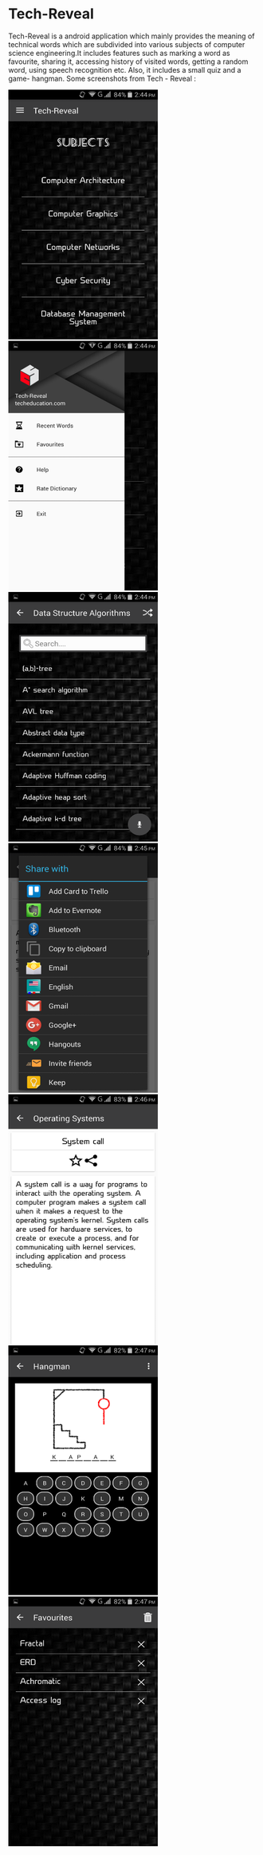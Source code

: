 # Tech-Reveal
Tech-Reveal is a android application which mainly provides the meaning of technical words which are subdivided into various subjects of computer science engineering.It includes features such as marking a word as favourite, sharing it, accessing history of visited words, getting a random word, using speech recognition etc.
Also, it includes a small quiz and a game- hangman.
Some screenshots from Tech - Reveal :

<img src="https://github.com/gurkirat16/Tech-Reveal/blob/master/Screenshot_2017-08-13-14-44-27.png" height="500" width="300">

<img src="https://github.com/gurkirat16/Tech-Reveal/blob/master/Screenshot_2017-08-13-14-44-36.png" height="500" width="300">

<img src="https://github.com/gurkirat16/Tech-Reveal/blob/master/Screenshot_2017-08-13-14-44-52.png" height="500" width="300">

<img src="https://github.com/gurkirat16/Tech-Reveal/blob/master/Screenshot_2017-08-13-14-45-16.png" height="500" width="300">

<img src="https://github.com/gurkirat16/Tech-Reveal/blob/master/Screenshot_2017-08-13-14-46-19.png" height="500" width="300">

<img src="https://github.com/gurkirat16/Tech-Reveal/blob/master/Screenshot_2017-08-13-14-48-00.png" height="500" width="300">

<img src="https://github.com/gurkirat16/Tech-Reveal/blob/master/Screenshot_2017-08-13-14-47-06.png" height="500" width="300">
